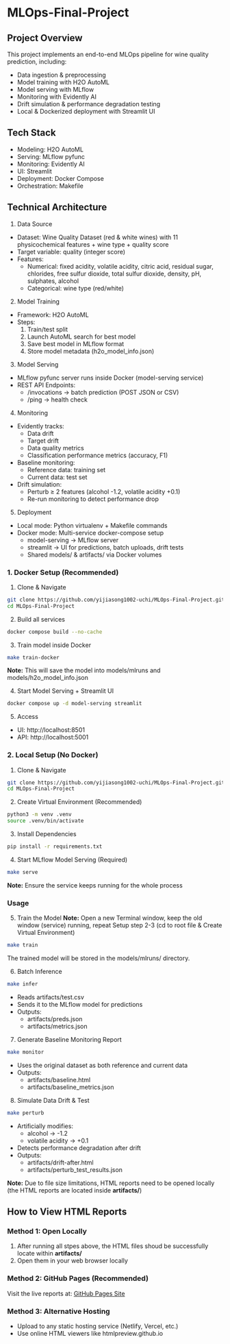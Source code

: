# MLOps-Final-Project

## Project Overview
This project implements an end-to-end MLOps pipeline for wine quality prediction, including:
- Data ingestion & preprocessing
- Model training with H2O AutoML
- Model serving with MLflow
- Monitoring with Evidently AI
- Drift simulation & performance degradation testing
- Local & Dockerized deployment with Streamlit UI

## Tech Stack
- Modeling: H2O AutoML
- Serving: MLflow pyfunc
- Monitoring: Evidently AI
- UI: Streamlit
- Deployment: Docker Compose
- Orchestration: Makefile

## Technical Architecture
1. Data Source
- Dataset: Wine Quality Dataset (red & white wines) with 11 physicochemical features + wine type + quality score
- Target variable: quality (integer score)
- Features:
  - Numerical: fixed acidity, volatile acidity, citric acid, residual sugar, chlorides, free sulfur dioxide, total sulfur dioxide, density, pH, sulphates, alcohol
  - Categorical: wine type (red/white)

2. Model Training
- Framework: H2O AutoML
- Steps:
  1. Train/test split
  2. Launch AutoML search for best model
  3. Save best model in MLflow format
  4. Store model metadata (h2o_model_info.json)
     
3. Model Serving
- MLflow pyfunc server runs inside Docker (model-serving service)
- REST API Endpoints:
  - /invocations → batch prediction (POST JSON or CSV)
  - /ping → health check

4. Monitoring
- Evidently tracks:
  - Data drift
  - Target drift
  - Data quality metrics
  - Classification performance metrics (accuracy, F1)
- Baseline monitoring:
  - Reference data: training set
  - Current data: test set
- Drift simulation:
  - Perturb ≥ 2 features (alcohol -1.2, volatile acidity +0.1)
  - Re-run monitoring to detect performance drop

5. Deployment
- Local mode: Python virtualenv + Makefile commands
- Docker mode: Multi-service docker-compose setup
  - model-serving → MLflow server
  - streamlit → UI for predictions, batch uploads, drift tests
  - Shared models/ & artifacts/ via Docker volumes

### 1. Docker Setup (Recommended)
1. Clone & Navigate
```bash
git clone https://github.com/yijiasong1002-uchi/MLOps-Final-Project.git
cd MLOps-Final-Project
```
2. Build all services
```bash
docker compose build --no-cache
```
3. Train model inside Docker
```bash
make train-docker
```
**Note:** This will save the model into models/mlruns and models/h2o_model_info.json

4. Start Model Serving + Streamlit UI
```bash
docker compose up -d model-serving streamlit
```

5. Access
- UI: http://localhost:8501
- API: http://localhost:5001

### 2. Local Setup (No Docker)

1. Clone & Navigate
```bash
git clone https://github.com/yijiasong1002-uchi/MLOps-Final-Project.git
cd MLOps-Final-Project
```
2. Create Virtual Environment (Recommended)
```bash
python3 -m venv .venv
source .venv/bin/activate
```
3. Install Dependencies
```bash
pip install -r requirements.txt
```
4. Start MLflow Model Serving (Required)
```bash
make serve
```
**Note:** Ensure the service keeps running for the whole process

### Usage
5. Train the Model
**Note:** Open a new Terminal window, keep the old window (service) running, repeat Setup step 2-3 (cd to root file & Create Virtual Environment)
```bash
make train
```
The trained model will be stored in the models/mlruns/ directory.

6. Batch Inference
```bash
make infer
```
- Reads artifacts/test.csv
- Sends it to the MLflow model for predictions
- Outputs:
  - artifacts/preds.json
  - artifacts/metrics.json

7. Generate Baseline Monitoring Report
```bash
make monitor
```
- Uses the original dataset as both reference and current data
- Outputs:
  - artifacts/baseline.html
  - artifacts/baseline_metrics.json

8. Simulate Data Drift & Test
```bash
make perturb
```
- Artificially modifies:
  - alcohol → -1.2
  - volatile acidity → +0.1
- Detects performance degradation after drift
- Outputs:
  - artifacts/drift-after.html
  - artifacts/perturb_test_results.json

**Note:** Due to file size limitations, HTML reports need to be opened locally (the HTML reports are located inside **artifacts/**)

## How to View HTML Reports

### Method 1: Open Locally
1. After running all stpes above, the HTML files shoud be successfully locate within **artifacts/**
2. Open them in your web browser locally

### Method 2: GitHub Pages (Recommended)
Visit the live reports at: [GitHub Pages Site](https://yijiasong1002-uchi.github.io/MLOps-Final-Project/)

### Method 3: Alternative Hosting
- Upload to any static hosting service (Netlify, Vercel, etc.)
- Use online HTML viewers like htmlpreview.github.io
